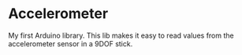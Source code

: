 Accelerometer
=============

My first Arduino library. This lib makes it easy to read values from the accelerometer sensor in a 9DOF stick.
